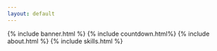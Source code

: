```yaml
---
layout: default
---
```



{% include banner.html %}
{% include countdown.html%}
{% include about.html %}
{% include skills.html %}


